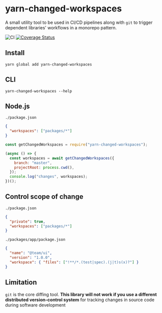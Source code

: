 # yarn-changed-workspaces

A small utility tool to be used in CI/CD pipelines along with `git` to trigger dependent libraries' workflows in a monorepo pattern.

![CI](https://github.com/igrek8/yarn-changed-workspaces/workflows/CI/badge.svg)
[![Coverage Status](https://coveralls.io/repos/github/igrek8/yarn-changed-workspaces/badge.svg?branch=master)](https://coveralls.io/github/igrek8/yarn-changed-workspaces?branch=master)

## Install

```
yarn global add yarn-changed-workspaces
```

## CLI

```
yarn-changed-workspaces --help
```

## Node.js

`./package.json`

```json
{
  "workspaces": ["packages/*"]
}
```

```js
const getChangedWorkspaces = require("yarn-changed-workspaces");

(async () => {
  const workspaces = await getChangedWorkspaces({
    branch: "master",
    projectRoot: process.cwd(),
  });
  console.log("changes", workspaces);
})();
```

## Control scope of change

`./package.json`

```json
{
  "private": true,
  "workspaces": ["packages/*"]
}
```

`./packages/app/package.json`

```json
{
  "name": "@team/ui",
  "version": "1.0.0",
  "workspace": { "files": ["!**/*.(test|spec).(j|t)s(x)?"] }
}
```

## Limitation

`git` is the core diffing tool. **This library will not work if you use a different distributed version-control system** for tracking changes in source code during software development
